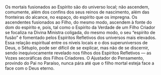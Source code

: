 ﻿Os mortais fusionados ao Espírito são do universo local; não ascendem, comumente, além dos confins dos seus reinos de nascimento, além das fronteiras do alcance, no espaço, do espírito que os impregna. Os ascendentes fusionados ao Filho, do mesmo modo, ascendem à fonte do dom do espírito e, pois, tal como o Espírito da Verdade de um Filho Criador se focaliza na Divina Ministra coligada, do mesmo modo, o seu “espírito de fusão” é fomentado pelos Espíritos Refletivos dos universos mais elevados. Essa relação espiritual entre os níveis locais e o dos superuniversos de Deus, o Sétuplo, pode ser difícil de se explicar, mas não de se discernir, sendo inequivocamente revelado nos filhos dos Espíritos Refletivos — as Vozes secoráficas dos Filhos Criadores. O Ajustador do Pensamento, provindo do Pai no Paraíso, nunca pára até que o filho mortal esteja face a face com o Deus eterno.